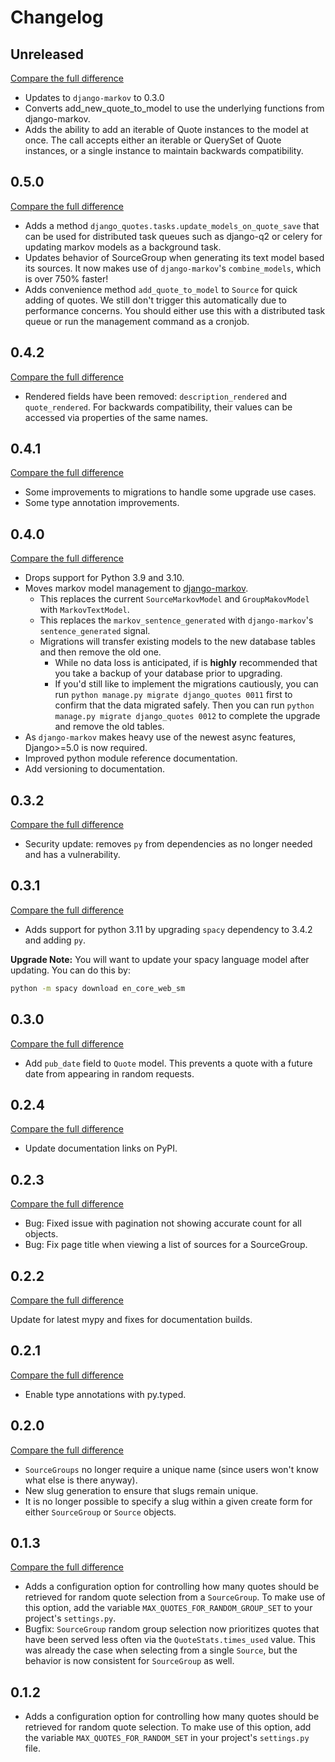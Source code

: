 # Changelog

## Unreleased

[Compare the full difference](https://github.com/andrlik/django-quotes/compare/v0.5.0...HEAD)

- Updates to `django-markov` to 0.3.0
- Converts add_new_quote_to_model to use the underlying functions from django-markov.
- Adds the ability to add an iterable of Quote instances to the model at once. The call accepts either an iterable or QuerySet of Quote instances, or a single instance to maintain backwards compatibility.

## 0.5.0

[Compare the full difference](https://github.com/andrlik/django-quotes/compare/v0.4.2...v0.5.0)

- Adds a method `django_quotes.tasks.update_models_on_quote_save` that can be used for distributed task queues such as django-q2 or celery for updating markov models as a background task.
- Updates behavior of SourceGroup when generating its text model based its sources. It now makes use of `django-markov`'s `combine_models`, which is over 750% faster!
- Adds convenience method `add_quote_to_model` to `Source` for quick adding of quotes. We still don't trigger this automatically due to performance concerns. You should either use this with a distributed task queue or run the management command as a cronjob.


## 0.4.2

[Compare the full difference](https://github.com/andrlik/django-quotes/compare/v0.4.1...v0.4.2)

- Rendered fields have been removed: `description_rendered` and `quote_rendered`. For backwards compatibility, their values can be accessed via properties of the same names.

## 0.4.1

[Compare the full difference](https://github.com/andrlik/django-quotes/compare/v0.4.0...v0.4.1)

- Some improvements to migrations to handle some upgrade use cases.
- Some type annotation improvements.

## 0.4.0

[Compare the full difference](https://github.com/andrlik/django-quotes/compare/v0.3.2...v0.4.0)

- Drops support for Python 3.9 and 3.10.
- Moves markov model management to [django-markov](https://github.com/django-markov).
  - This replaces the current `SourceMarkovModel` and `GroupMakovModel` with `MarkovTextModel`.
  - This replaces the `markov_sentence_generated` with `django-markov`'s `sentence_generated` signal.
  - Migrations will transfer existing models to the new database tables and then remove the old one.
    - While no data loss is anticipated, if is **highly** recommended that you take a backup of your database prior to upgrading.
    - If you'd still like to implement the migrations cautiously, you can run `python manage.py migrate django_quotes 0011` first to confirm that the data migrated safely. Then you can run `python manage.py migrate django_quotes 0012` to complete the upgrade and remove the old tables.
- As `django-markov` makes heavy use of the newest async features, Django>=5.0 is now required.
- Improved python module reference documentation.
- Add versioning to documentation.

## 0.3.2

[Compare the full difference](https://github.com/andrlik/django-quotes/compare/v0.3.1...v0.3.2)

- Security update: removes `py` from dependencies as no longer needed and has a vulnerability.

## 0.3.1

[Compare the full difference](https://github.com/andrlik/django-quotes/compare/v0.3.0...v0.3.1)

- Adds support for python 3.11 by upgrading `spacy` dependency to 3.4.2 and adding `py`.

**Upgrade Note:** You will want to update your spacy language model after updating. You can do this by:

```bash
python -m spacy download en_core_web_sm
```

## 0.3.0

[Compare the full difference](https://github.com/andrlik/django-quotes/compare/v0.2.4...v0.3.0)

- Add `pub_date` field to `Quote` model. This prevents a quote with a future date from appearing in random requests.

## 0.2.4

[Compare the full difference](https://github.com/andrlik/django-quotes/compare/v0.2.3...v0.2.4)

- Update documentation links on PyPI.

## 0.2.3

[Compare the full difference](https://github.com/andrlik/django-quotes/compare/v0.2.2...v0.2.3)

- Bug: Fixed issue with pagination not showing accurate count for all objects.
- Bug: Fix page title when viewing a list of sources for a SourceGroup.

## 0.2.2

[Compare the full difference](https://github.com/andrlik/django-quotes/compare/v0.2.1...v0.2.2)

Update for latest mypy and fixes for documentation builds.

## 0.2.1

[Compare the full difference](https://github.com/andrlik/django-quotes/compare/v0.2.0...v0.2.1)

- Enable type annotations with py.typed.

## 0.2.0

[Compare the full difference](https://github.com/andrlik/django-quotes/compare/v0.1.3...v0.2.0)

- `SourceGroups` no longer require a unique name (since users won't know what else is there anyway).
- New slug generation to ensure that slugs remain unique.
- It is no longer possible to specify a slug within a given create form for either `SourceGroup` or `Source` objects.

## 0.1.3

[Compare the full difference](https://github.com/andrlik/django-quotes/compare/v0.1.2...v0.1.3)

- Adds a configuration option for controlling how many quotes should be retrieved for random quote selection from a
  `SourceGroup`. To make use of this option, add the variable `MAX_QUOTES_FOR_RANDOM_GROUP_SET` to your project's
  `settings.py`.
- Bugfix: `SourceGroup` random group selection now prioritizes quotes that have been served less often via the
  `QuoteStats.times_used` value. This was already the case when selecting from a single `Source`, but the behavior
  is now consistent for `SourceGroup` as well.

## 0.1.2

- Adds a configuration option for controlling how many quotes should be retrieved for random quote selection.
  To make use of this option, add the variable ``MAX_QUOTES_FOR_RANDOM_SET`` in your project's ``settings.py`` file.

